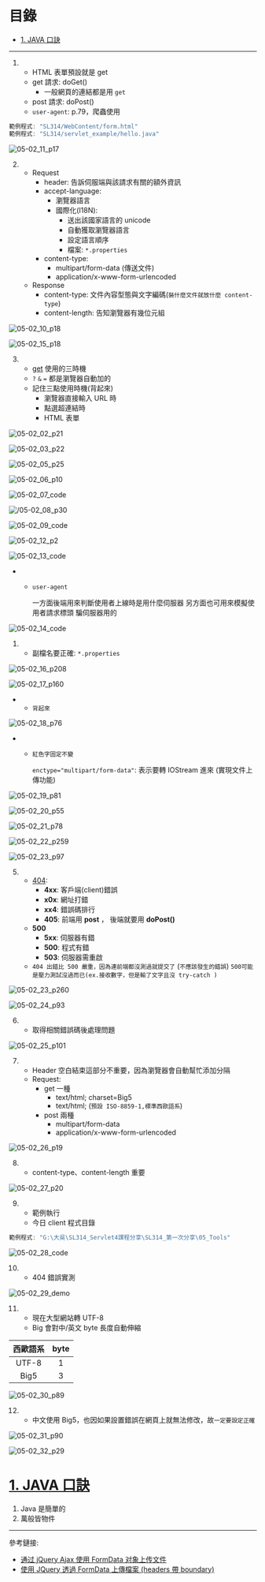 <h1 id="top">目錄</h1>

- [1. JAVA 口訣](#s1)

---

1.  - HTML 表單預設就是 get
    - get 請求: doGet()
      - 一般網頁的連結都是用 `get`
    - post 請求: doPost()
    - `user-agent`: p.79，爬蟲使用

```cs
範例程式: "SL314/WebContent/form.html"
範例程式: "SL314/servlet_example/hello.java"
```

![05-02_11_p17](./image/05-02_11_p17.png)

2. - Request
     - header: 告訴伺服端與該請求有關的額外資訊
     - accept-language:
       - 瀏覽器語言
       - 國際化(I18N):
         - 送出該國家語言的 unicode
         - 自動獲取瀏覽器語言
         - 設定語言順序
         - 檔案: `*.properties`
     - content-type:
       - multipart/form-data (傳送文件)
       - application/x-www-form-urlencoded
   - Response
     - content-type: 文件內容型態與文字編碼(`裝什麼文件就放什麼 content-type`)
     - content-length: 告知瀏覽器有幾位元組

![05-02_10_p18](./image/05-02_10_p18.png)

![05-02_15_p18](./image/05-02_15_p18.png)

3. - [get](http://www.webpage.idv.tw/study/03/09/method.htm) 使用的三時機
   - `?` `&` `=` 都是瀏覽器自動加的
   - 記住三點使用時機(背起來)
     - 瀏覽器直接輸入 URL 時
     - 點選超連結時
     - HTML 表單

![05-02_02_p21](./image/05-02_02_p21.png)

![05-02_03_p22](./image/05-02_03_p22.png)

![05-02_05_p25](./image/05-02_05_p25.png)

![05-02_06_p10](./image/05-02_06_p10.png)

![05-02_07_code](./image/05-02_07_code.png)

![/05-02_08_p30](./image/05-02_08_p30.png)

![05-02_09_code](./image/05-02_09_code.png)

![05-02_12_p2](./image/05-02_12_p2.png)

![05-02_13_code](./image/05-02_13_code.png)

- - `user-agent`

    一方面後端用來判斷使用者上線時是用什麼伺服器
    另方面也可用來模擬使用者請求標頭
    騙伺服器用的

![05-02_14_code](./image/05-02_14_code.png)

1. - 副檔名要正確: `*.properties`

![05-02_16_p208](./image/05-02_16_p208.png)

![05-02_17_p160](./image/05-02_17_p160.png)

- - `背起來`

![05-02_18_p76](./image/05-02_18_p76.png)

- - `紅色字固定不變`

    `enctype="multipart/form-data"`: 表示要轉 IOStream 進來 (實現文件上傳功能)

![05-02_19_p81](./image/05-02_19_p81.png)

![05-02_20_p55](./image/05-02_20_p55.png)

![05-02_21_p78](./image/05-02_21_p78.png)

![05-02_22_p259](./image/05-02_22_p259.png)

![05-02_23_p97](./image/05-02_23_p97.png)

5. - [404](https://www.zhihu.com/question/19599716):
     - **4xx**: 客戶端(client)錯誤
     - **x0x**: 網址打錯
     - **xx4**: 錯誤碼排行
     - **405**: 前端用 **post** ， 後端就要用 **doPost()**
   - **500**
     - **5xx**: 伺服器有錯
     - **500**: 程式有錯
     - **503**: 伺服器需重啟
   - `404 出錯比 500 嚴重，因為連前端都沒測過就提交了` (`不應該發生的錯誤`)
     `500可能是壓力測試沒過而已(ex.接收數字，但是輸了文字且沒 try-catch )`

![05-02_23_p260](./image/05-02_23_p260.png)

![05-02_24_p93](./image/05-02_24_p93.png)

6. - 取得相關錯誤碼後處理問題

![05-02_25_p101](./image/05-02_25_p101.png)

7. - Header 空白結束這部分不重要，因為瀏覽器會自動幫忙添加分隔
   - Request:
     - get 一種
       - text/html; charset=Big5
       - text/html; (`預設 ISO-8859-1,標準西歐語系`)
     - post 兩種
       - multipart/form-data
       - application/x-www-form-urlencoded

![05-02_26_p19](./image/05-02_26_p19.png)

8. - content-type、content-length 重要

![05-02_27_p20](./image/05-02_27_p20.png)

9. - 範例執行
   - 今日 client 程式目錄

```cs
範例程式: "G:\大吳\SL314_Servlet4課程分享\SL314_第一次分享\05_Tools"
```

![05-02_28_code](./image/05-02_28_code.png)

10. - 404 錯誤實測

![05-02_29_demo](./image/05-02_29_demo.png)

11. - 現在大型網站轉 UTF-8
    - Big 會對中/英文 byte 長度自動伸縮

| 西歐語系 | byte |
| :------: | :--: |
|  UTF-8   |  1   |
|   Big5   |  3   |

![05-02_30_p89](./image/05-02_30_p89.png)

12. - 中文使用 Big5，也因如果設置錯誤在網頁上就無法修改，故`一定要設定正確`

![05-02_31_p90](./image/05-02_31_p90.png)

![05-02_32_p29](./image/05-02_32_p29.png)

# <a id='s1' class='md-title' href='#top'>1. JAVA 口訣</a>

1. Java 是簡單的
1. 萬般皆物件

---

參考鏈接:

- [通过 jQuery Ajax 使用 FormData 对象上传文件](https://www.jianshu.com/p/46e6e03a0d53)
- [使用 JQuery 透過 FormData 上傳檔案 (headers 帶 boundary)](https://askiebaby.github.io/using-formdata-and-setting-multipart-to-upload-file-by-ajax/)
